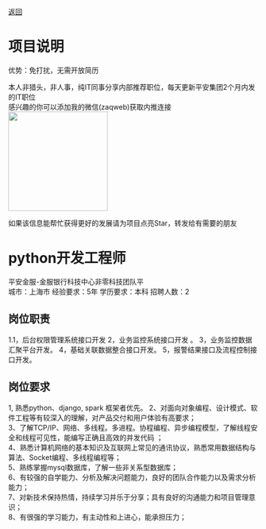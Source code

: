 [返回](../../)

# 项目说明

优势：免打扰，无需开放简历

本人非猎头，非人事，纯IT同事分享内部推荐职位，每天更新平安集团2个月内发的IT职位  
感兴趣的你可以添加我的微信(zaqweb)获取内推连接  
<img src="https://github.com/zaqweb/PA-IT-JOBS/blob/master/WechatICode.jpeg"  height="200" width="200">

如果该信息能帮忙获得更好的发展请为项目点亮Star，转发给有需要的朋友

# python开发工程师
平安金服-金服银行科技中心非零科技团队平  
城市：上海市 经验要求：5年 学历要求：本科  招聘人数：2

## 岗位职责
1.1，后台权限管理系统接口开发
2，业务监控系统接口开发 。 
3，业务监控数据汇聚平台开发。
4，基础关联数据整合接口开发。
5，报警结果接口及流程控制接口开发。

## 岗位要求
1, 熟悉python、django, spark 框架者优先。
2、对面向对象编程、设计模式、软件工程等有较深入的理解，对产品交付和用户体验有高要求；         
3、了解TCP/IP、网络、多线程。多进程。协程编程、异步编程模型，了解线程安全和线程可见性，能编写正确且高效的并发代码 ；   
4、熟悉计算机网络的基本知识及互联网上常见的通讯协议，熟悉常用数据结构与算法、Socket编程、多线程编程等；        
5、熟练掌握mysql数据库，了解一些非关系型数据库；         
6、有较强的自学能力、分析及解决问题能力，良好的团队合作能力以及需求分析能力；         
7、对新技术保持热情，持续学习并乐于分享；具有良好的沟通能力和项目管理意识；        
8、有很强的学习能力，有主动性和上进心，能承担压力；





